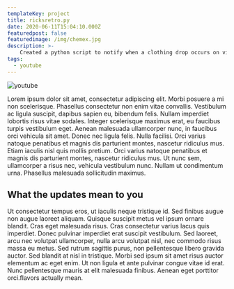 ```yaml
---
templateKey: project
title: ricksretro.py
date: 2020-06-11T15:04:10.000Z
featuredpost: false
featuredimage: /img/chemex.jpg
description: >-
    Created a python script to notify when a clothing drop occurs on vintage clothing website ricksretro.co.uk
tags:
  - youtube
---
```

![youtube](/img/220px-The_Joe_Rogan_Experience_logo.jpg)

Lorem ipsum dolor sit amet, consectetur adipiscing elit. Morbi posuere a mi non scelerisque. Phasellus consectetur non enim vitae convallis. Vestibulum ac ligula suscipit, dapibus sapien eu, bibendum felis. Nullam imperdiet lobortis risus vitae sodales. Integer scelerisque maximus erat, eu faucibus turpis vestibulum eget. Aenean malesuada ullamcorper nunc, in faucibus orci vehicula sit amet. Donec nec ligula felis. Nulla facilisi. Orci varius natoque penatibus et magnis dis parturient montes, nascetur ridiculus mus. Etiam iaculis nisl quis mollis pretium. Orci varius natoque penatibus et magnis dis parturient montes, nascetur ridiculus mus. Ut nunc sem, ullamcorper a risus nec, vehicula vestibulum nunc. Nullam ut condimentum urna. Phasellus malesuada sollicitudin maximus.



## What the updates mean to you

Ut consectetur tempus eros, ut iaculis neque tristique id. Sed finibus augue non augue laoreet aliquam. Quisque suscipit metus vel ipsum ornare blandit. Cras eget malesuada risus. Cras consectetur varius lacus quis imperdiet. Donec pulvinar imperdiet erat suscipit vestibulum. Sed laoreet, arcu nec volutpat ullamcorper, nulla arcu volutpat nisl, nec commodo risus massa eu metus. Sed rutrum sagittis purus, non pellentesque libero gravida auctor. Sed blandit at nisl in tristique. Morbi sed ipsum sit amet risus auctor elementum ac eget enim. Ut non ligula et ante pulvinar congue vitae id erat. Nunc pellentesque mauris at elit malesuada finibus. Aenean eget porttitor orci.flavors actually mean.